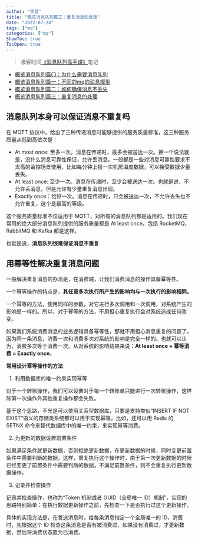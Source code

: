 ```yaml
---
author: "李昌"
title: "概览消息队列篇三：重复消息的处理"
date: "2022-07-24"
tags: ["mq"]
categories: ["mq"]
ShowToc: true
TocOpen: true
---
```


> 极客时间[《消息队列高手课》](https://time.geekbang.org/column/article/110459)笔记

- [概览消息队列篇〇：为什么需要消息队列](https://yangchnet.github.io/Dessert/posts/mq/%E6%A6%82%E8%A7%88%E6%B6%88%E6%81%AF%E9%98%9F%E5%88%97%E7%AF%87%E4%B8%BA%E4%BB%80%E4%B9%88%E9%9C%80%E8%A6%81%E6%B6%88%E6%81%AF%E9%98%9F%E5%88%97/)
- [概览消息队列篇一：不同的mq的消息模型](https://yangchnet.github.io/Dessert/posts/mq/%E6%A6%82%E8%A7%88%E6%B6%88%E6%81%AF%E9%98%9F%E5%88%97%E7%AF%87%E4%B8%80%E4%B8%8D%E5%90%8C%E7%9A%84mq%E7%9A%84%E6%B6%88%E6%81%AF%E6%A8%A1%E5%9E%8B/)
- [概览消息队列篇二：如何确保消息不丢失](https://yangchnet.github.io/Dessert/posts/mq/%E6%A6%82%E8%A7%88%E6%B6%88%E6%81%AF%E9%98%9F%E5%88%97%E7%AF%87%E4%BA%8C%E5%A6%82%E4%BD%95%E7%A1%AE%E4%BF%9D%E6%B6%88%E6%81%AF%E4%B8%8D%E4%B8%A2%E5%A4%B1/)
- [概览消息队列篇三：重复消息的处理](https://yangchnet.github.io/Dessert/posts/mq/%E6%A6%82%E8%A7%88%E6%B6%88%E6%81%AF%E9%98%9F%E5%88%97%E7%AF%87%E4%B8%89%E9%87%8D%E5%A4%8D%E6%B6%88%E6%81%AF%E7%9A%84%E5%A4%84%E7%90%86/)

## 消息队列本身可以保证消息不重复吗

在 MQTT 协议中，给出了三种传递消息时能够提供的服务质量标准，这三种服务质量从低到高依次是：

- At most once: 至多一次。消息在传递时，最多会被送达一次。换一个说法就是，没什么消息可靠性保证，允许丢消息。一般都是一些对消息可靠性要求不太高的监控场景使用，比如每分钟上报一次机房温度数据，可以接受数据少量丢失。
- At least once: 至少一次。消息在传递时，至少会被送达一次。也就是说，不允许丢消息，但是允许有少量重复消息出现。
- Exactly once：恰好一次。消息在传递时，只会被送达一次，不允许丢失也不允许重复，这个是最高的等级。


这个服务质量标准不仅适用于 MQTT，对所有的消息队列都是适用的。我们现在常用的绝大部分消息队列提供的服务质量都是 At least once，包括 RocketMQ、RabbitMQ 和 Kafka 都是这样。

也就是说，**消息队列很难保证消息不重复**

## 用幂等性解决重复消息问题

一般解决重复消息的办法是，在消费端，让我们消费消息的操作具备幂等性。

一个幂等操作的特点是，**其任意多次执行所产生的影响均与一次执行的影响相同。**

一个幂等的方法，使用同样的参数，对它进行多次调用和一次调用，对系统产生的影响是一样的。所以，对于幂等的方法，不用担心重复执行会对系统造成任何改变。

如果我们系统消费消息的业务逻辑具备幂等性，那就不用担心消息重复的问题了，因为同一条消息，消费一次和消费多次对系统的影响是完全一样的。也就可以认为，消费多次等于消费一次。从对系统的影响结果来说：**At least once + 幂等消费 = Exactly once**。

**常用设计幂等操作的方法**

1. 利用数据库的唯一约束实现幂等

对于一个转账操作，我们可以设置对于每一个转账单只能进行一次转账操作，这样除第一次操作外其他重复操作都会失败。

基于这个思路，不光是可以使用关系型数据库，只要是支持类似“INSERT IF NOT EXIST”语义的存储类系统都可以用于实现幂等，比如，还可以用 Redis 的 SETNX 命令来替代数据库中的唯一约束，来实现幂等消费。

2. 为更新的数据设置前置条件

如果满足条件就更新数据，否则拒绝更新数据，在更新数据的时候，同时变更前置条件中需要判断的数据。这样，重复执行这个操作时，由于第一次更新数据的时候已经变更了前置条件中需要判断的数据，不满足前置条件，则不会重复执行更新数据操作。

3. 记录并检查操作

记录并检查操作，也称为“Token 机制或者 GUID（全局唯一 ID）机制”，实现的思路特别简单：在执行数据更新操作之前，先检查一下是否执行过这个更新操作。

具体的实现方法是，在发送消息时，给每条消息指定一个全局唯一的 ID，消费时，先根据这个 ID 检查这条消息是否有被消费过，如果没有消费过，才更新数据，然后将消费状态置为已消费。


